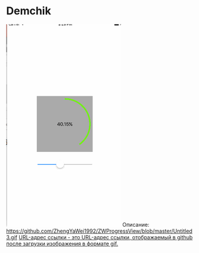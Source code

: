 # Demchik
![image](https://github.com/ZhengYaWei1992/ZWProgressView/blob/master/Untitled3.gif)
Описание:
https://github.com/ZhengYaWei1992/ZWProgressView/blob/master/Untitled3.gif
 [URL-адрес ссылки - это URL-адрес ссылки, отображаемый в github после загрузки изображения в формате gif.](https://i.gifer.com/1FA.gif)



